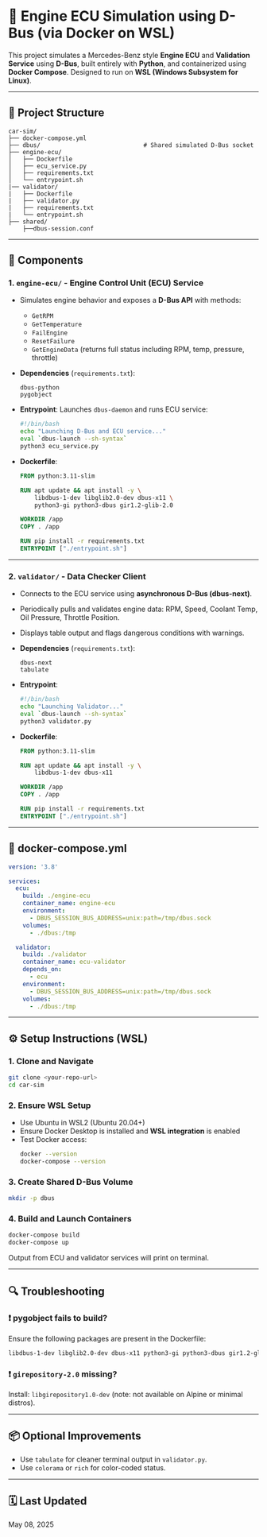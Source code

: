 
# 🚗 Engine ECU Simulation using D-Bus (via Docker on WSL)

This project simulates a Mercedes-Benz style **Engine ECU** and **Validation Service** using **D-Bus**, built entirely with **Python**, and containerized using **Docker Compose**. Designed to run on **WSL (Windows Subsystem for Linux)**.

---

## 📁 Project Structure

```
car-sim/
├── docker-compose.yml
├── dbus/                             # Shared simulated D-Bus socket
├── engine-ecu/
│   ├── Dockerfile
│   ├── ecu_service.py
│   ├── requirements.txt
│   └── entrypoint.sh
|── validator/
|   ├── Dockerfile
|   ├── validator.py
|   ├── requirements.txt
|   └── entrypoint.sh
├── shared/
    ├──dbus-session.conf
```

---

## 🧠 Components

### 1. `engine-ecu/` - Engine Control Unit (ECU) Service

- Simulates engine behavior and exposes a **D-Bus API** with methods:
  - `GetRPM`
  - `GetTemperature`
  - `FailEngine`
  - `ResetFailure`
  - `GetEngineData` (returns full status including RPM, temp, pressure, throttle)

- **Dependencies** (`requirements.txt`):
  ```
  dbus-python
  pygobject
  ```

- **Entrypoint**: Launches `dbus-daemon` and runs ECU service:
  ```bash
  #!/bin/bash
  echo "Launching D-Bus and ECU service..."
  eval `dbus-launch --sh-syntax`
  python3 ecu_service.py
  ```

- **Dockerfile**:
  ```Dockerfile
  FROM python:3.11-slim

  RUN apt update && apt install -y \
      libdbus-1-dev libglib2.0-dev dbus-x11 \
      python3-gi python3-dbus gir1.2-glib-2.0

  WORKDIR /app
  COPY . /app

  RUN pip install -r requirements.txt
  ENTRYPOINT ["./entrypoint.sh"]
  ```

---

### 2. `validator/` - Data Checker Client

- Connects to the ECU service using **asynchronous D-Bus (dbus-next)**.
- Periodically pulls and validates engine data: RPM, Speed, Coolant Temp, Oil Pressure, Throttle Position.
- Displays table output and flags dangerous conditions with warnings.

- **Dependencies** (`requirements.txt`):
  ```
  dbus-next
  tabulate
  ```

- **Entrypoint**:
  ```bash
  #!/bin/bash
  echo "Launching Validator..."
  eval `dbus-launch --sh-syntax`
  python3 validator.py
  ```

- **Dockerfile**:
  ```Dockerfile
  FROM python:3.11-slim

  RUN apt update && apt install -y \
      libdbus-1-dev dbus-x11

  WORKDIR /app
  COPY . /app

  RUN pip install -r requirements.txt
  ENTRYPOINT ["./entrypoint.sh"]
  ```

---

## 🐳 docker-compose.yml

```yaml
version: '3.8'

services:
  ecu:
    build: ./engine-ecu
    container_name: engine-ecu
    environment:
      - DBUS_SESSION_BUS_ADDRESS=unix:path=/tmp/dbus.sock
    volumes:
      - ./dbus:/tmp

  validator:
    build: ./validator
    container_name: ecu-validator
    depends_on:
      - ecu
    environment:
      - DBUS_SESSION_BUS_ADDRESS=unix:path=/tmp/dbus.sock
    volumes:
      - ./dbus:/tmp
```

---

## ⚙️ Setup Instructions (WSL)

### 1. Clone and Navigate
```bash
git clone <your-repo-url>
cd car-sim
```

### 2. Ensure WSL Setup
- Use Ubuntu in WSL2 (Ubuntu 20.04+)
- Ensure Docker Desktop is installed and **WSL integration** is enabled
- Test Docker access:
  ```bash
  docker --version
  docker-compose --version
  ```

### 3. Create Shared D-Bus Volume
```bash
mkdir -p dbus
```

### 4. Build and Launch Containers
```bash
docker-compose build
docker-compose up
```

Output from ECU and validator services will print on terminal.

---

## 🔍 Troubleshooting

### ❗ pygobject fails to build?
Ensure the following packages are present in the Dockerfile:
```Dockerfile
libdbus-1-dev libglib2.0-dev dbus-x11 python3-gi python3-dbus gir1.2-glib-2.0
```

### ❗ `girepository-2.0` missing?
Install: `libgirepository1.0-dev` (note: not available on Alpine or minimal distros).

---

## 📦 Optional Improvements
- Use `tabulate` for cleaner terminal output in `validator.py`.
- Use `colorama` or `rich` for color-coded status.

---

## 🗓️ Last Updated
May 08, 2025
